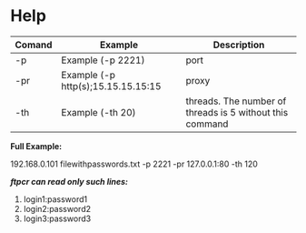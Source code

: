 # Help
Comand|Example                             |Description
------|------------------------------------|-------------------------------
   -p |Example (-p 2221)                   |port
   -pr|Example (-p http(s);15.15.15.15:15  |proxy
   -th|Example (-th 20)                    |threads. The number of threads is 5 without this command
   
**Full Example:**

192.168.0.101 filewithpasswords.txt -p 2221 -pr 127.0.0.1:80 -th 120

***ftpcr can read only such lines:***

1. login1:password1
2. login2:password2 
3. login3:password3
